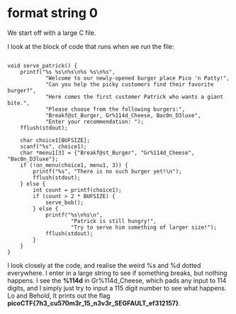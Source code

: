 # format string 0

We start off with a large C file.

I look at the block of code that runs when we run the file:

```

void serve_patrick() {
    printf("%s %s\n%s\n%s %s\n%s",
            "Welcome to our newly-opened burger place Pico 'n Patty!",
            "Can you help the picky customers find their favorite burger?",
            "Here comes the first customer Patrick who wants a giant bite.",
            "Please choose from the following burgers:",
            "Breakf@st_Burger, Gr%114d_Cheese, Bac0n_D3luxe",
            "Enter your recommendation: ");
    fflush(stdout);

    char choice1[BUFSIZE];
    scanf("%s", choice1);
    char *menu1[3] = {"Breakf@st_Burger", "Gr%114d_Cheese", "Bac0n_D3luxe"};
    if (!on_menu(choice1, menu1, 3)) {
        printf("%s", "There is no such burger yet!\n");
        fflush(stdout);
    } else {
        int count = printf(choice1);
        if (count > 2 * BUFSIZE) {
            serve_bob();
        } else {
            printf("%s\n%s\n",
                    "Patrick is still hungry!",
                    "Try to serve him something of larger size!");
            fflush(stdout);
        }
    }
}
```
I look closely at the code, and realise the weird %s and %d dotted everywhere. I enter in a large string to see if something breaks, but nothing happens. I see the **%114d** in Gr%114d_Cheese, which pads any input to 114 digits, and I simply just try to input a 115 digit number to see what happens. Lo and Behold, It prints out the flag **picoCTF{7h3_cu570m3r_15_n3v3r_SEGFAULT_ef312157}**.

